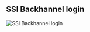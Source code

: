 ## SSI Backhannel login

![SSI Backhannel login](/images/backchannel_login.jpg "SSI Backchannel login")
